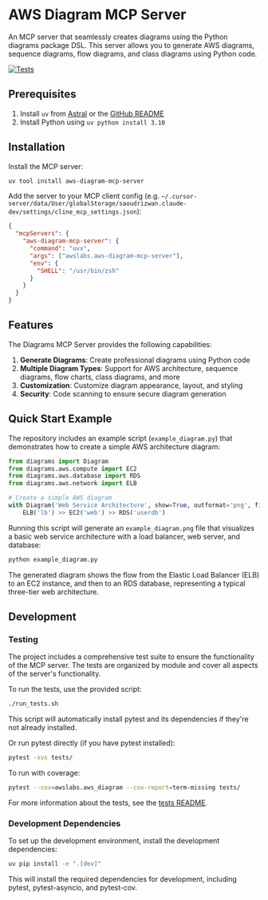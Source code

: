 # AWS Diagram MCP Server

An MCP server that seamlessly creates diagrams using the Python diagrams package DSL. This server allows you to generate AWS diagrams, sequence diagrams, flow diagrams, and class diagrams using Python code.

[![Tests](https://img.shields.io/badge/tests-passing-brightgreen.svg)](tests/)

## Prerequisites

1. Install `uv` from [Astral](https://docs.astral.sh/uv/getting-started/installation/) or the [GitHub README](https://github.com/astral-sh/uv#installation)
2. Install Python using `uv python install 3.10`

## Installation

Install the MCP server:
```bash
uv tool install aws-diagram-mcp-server
```

Add the server to your MCP client config (e.g. `~/.cursor-server/data/User/globalStorage/saoudrizwan.claude-dev/settings/cline_mcp_settings.json`):
```json
{
  "mcpServers": {
    "aws-diagram-mcp-server": {
      "command": "uvx",
      "args": ["awslabs.aws-diagram-mcp-server"],
      "env": {
        "SHELL": "/usr/bin/zsh"
      }
    }
  }
}
```

## Features

The Diagrams MCP Server provides the following capabilities:

1. **Generate Diagrams**: Create professional diagrams using Python code
2. **Multiple Diagram Types**: Support for AWS architecture, sequence diagrams, flow charts, class diagrams, and more
3. **Customization**: Customize diagram appearance, layout, and styling
4. **Security**: Code scanning to ensure secure diagram generation

## Quick Start Example

The repository includes an example script (`example_diagram.py`) that demonstrates how to create a simple AWS architecture diagram:

```python
from diagrams import Diagram
from diagrams.aws.compute import EC2
from diagrams.aws.database import RDS
from diagrams.aws.network import ELB

# Create a simple AWS diagram
with Diagram('Web Service Architecture', show=True, outformat='png', filename='example_diagram'):
    ELB('lb') >> EC2('web') >> RDS('userdb')
```

Running this script will generate an `example_diagram.png` file that visualizes a basic web service architecture with a load balancer, web server, and database:

```bash
python example_diagram.py
```

The generated diagram shows the flow from the Elastic Load Balancer (ELB) to an EC2 instance, and then to an RDS database, representing a typical three-tier web architecture.

## Development

### Testing

The project includes a comprehensive test suite to ensure the functionality of the MCP server. The tests are organized by module and cover all aspects of the server's functionality.

To run the tests, use the provided script:

```bash
./run_tests.sh
```

This script will automatically install pytest and its dependencies if they're not already installed.

Or run pytest directly (if you have pytest installed):

```bash
pytest -xvs tests/
```

To run with coverage:

```bash
pytest --cov=awslabs.aws_diagram --cov-report=term-missing tests/
```

For more information about the tests, see the [tests README](tests/README.md).

### Development Dependencies

To set up the development environment, install the development dependencies:

```bash
uv pip install -e ".[dev]"
```

This will install the required dependencies for development, including pytest, pytest-asyncio, and pytest-cov.
